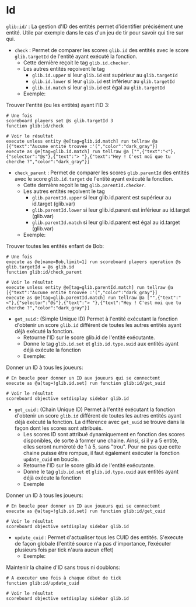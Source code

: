 # Id

`glib:id/` : La gestion d'ID des entités permet d'identifier précisément une entité. Utile par exemple dans le cas d'un jeu de tir pour savoir qui tire sur qui.

* `check` : Permet de comparer les scores `glib.id` des entités avec le score `glib.targetId` de l'entité ayant exécuté la fonction.
  * Cette dernière reçoit le tag `glib.id.checker`.
  * Les autres entités reçoivent le tag
    * `glib.id.upper` si leur `glib.id` est supérieur au `glib.targetId`
    * `glib.id.lower` si leur `glib.id` est inférieur au `glib.targetId`
    * `glib.id.match` si leur `glib.id` est égal au `glib.targetId`
  * Exemple:

Trouver l'entité (ou les entités) ayant l'ID 3:

```
# Une fois
scoreboard players set @s glib.targetId 3
function glib:id/check

# Voir le résultat
execute unless entity @e[tag=glib.id.match] run tellraw @a [{"text":"Aucune entité trouvée :'(","color":"dark_gray"}]
execute as @e[tag=glib.id.match] run tellraw @a ["",{"text":"<"},{"selector":"@s"},{"text":"> "},{"text":"Hey ! C'est moi que tu cherche ?","color":"dark_gray"}]
```

* `check_parent` : Permet de comparer les scores `glib.parentId` des entités avec le score `glib.id.target` de l'entité ayant exécuté la fonction.
  * Cette dernière reçoit le tag `glib.parentId.checker`.
  * Les autres entités reçoivent le tag
    * `glib.parentId.upper` si leur glib.id.parent est supérieur au id.target (glib.var)
    * `glib.parentId.lower` si leur glib.id.parent est inférieur au id.target (glib.var)
    * `glib.parentId.match` si leur glib.id.parent est égal au id.target (glib.var)
  * Exemple:

Trouver toutes les entités enfant de Bob:

```
# Une fois
execute as @e[name=Bob,limit=1] run scoreboard players operation @s glib.targetId = @s glib.id
function glib:id/check_parent

# Voir le résultat
execute unless entity @e[tag=glib.parentId.match] run tellraw @a [{"text":"Aucune entité trouvée :'(","color":"dark_gray"}]
execute as @e[tag=glib.parentId.match] run tellraw @a ["",{"text":"<"},{"selector":"@s"},{"text":"> "},{"text":"Hey ! C'est moi que tu cherche ?","color":"dark_gray"}]
```

* `get_suid` : (Simple Unique ID) Permet à l'entité exécutant la fonction d'obtenir un score `glib.id` différent de toutes les autres entités ayant déjà exécuté la fonction.
  * Retourne l'ID sur le score glib.id de l'entité exécutante.
  * Donne le tag `glib.id.set` et `glib.id.type.suid` aux entités ayant déjà exécute la fonction
  * Exemple:

Donner un ID à tous les joueurs:

```
# En boucle pour donner un ID aux joueurs qui se connectent
execute as @a[tag=!glib.id.set] run function glib:id/get_suid

# Voir le résultat
scoreboard objective setdisplay sidebar glib.id
```

* `get_cuid` : (Chain Unique ID) Permet à l'entité exécutant la fonction d'obtenir un score `glib.id` différent de toutes les autres entités ayant déjà exécuté la fonction. La différence avec `get_suid` se trouve dans la façon dont les scores sont attribués.
  * Les scores ID sont attribué dynamiquement en fonction des scores disponibles, de sorte à former une chaine. Ainsi, si il y a 5 entité, elles seront numéroté de 1 à 5, sans "trou". Pour ne pas que cette chaine puisse être rompue, il faut également exécuter la fonction `update_cuid` en boucle.
  * Retourne l'ID sur le score glib.id de l'entité exécutante.
  * Donne le tag `glib.id.set` et `glib.id.type.cuid` aux entités ayant déjà exécute la fonction
  * Exemple

Donner un ID à tous les joueurs:

```
# En boucle pour donner un ID aux joueurs qui se connectent
execute as @a[tag=!glib.id.set] run function glib:id/get_cuid

# Voir le résultat
scoreboard objective setdisplay sidebar glib.id
```

* `update_cuid` : Permet d'actualiser tous les CUID des entités. S'execute de façon globale (l'entité source n'a pas d'importance, l’exécuter plusieurs fois par tick n'aura aucun effet)
  * Exemple:

Maintenir la chaine d'ID sans trous ni doublons:

```
# A executer une fois à chaque début de tick
function glib:id/update_cuid

# Voir le résultat
scoreboard objective setdisplay sidebar glib.id
```